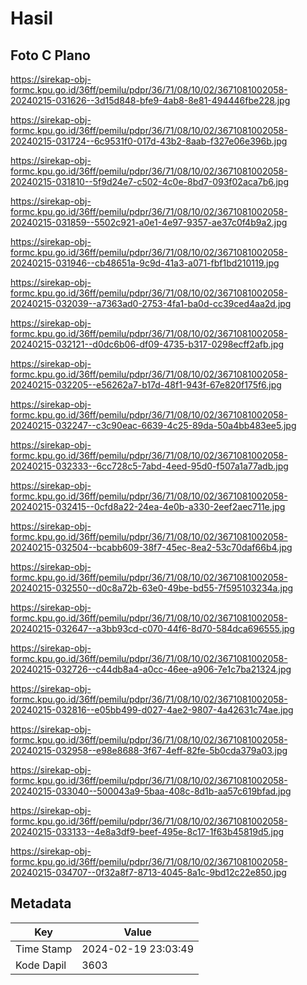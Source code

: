 # Hasil

## Foto C Plano

https://sirekap-obj-formc.kpu.go.id/36ff/pemilu/pdpr/36/71/08/10/02/3671081002058-20240215-031626--3d15d848-bfe9-4ab8-8e81-494446fbe228.jpg

https://sirekap-obj-formc.kpu.go.id/36ff/pemilu/pdpr/36/71/08/10/02/3671081002058-20240215-031724--6c9531f0-017d-43b2-8aab-f327e06e396b.jpg

https://sirekap-obj-formc.kpu.go.id/36ff/pemilu/pdpr/36/71/08/10/02/3671081002058-20240215-031810--5f9d24e7-c502-4c0e-8bd7-093f02aca7b6.jpg

https://sirekap-obj-formc.kpu.go.id/36ff/pemilu/pdpr/36/71/08/10/02/3671081002058-20240215-031859--5502c921-a0e1-4e97-9357-ae37c0f4b9a2.jpg

https://sirekap-obj-formc.kpu.go.id/36ff/pemilu/pdpr/36/71/08/10/02/3671081002058-20240215-031946--cb48651a-9c9d-41a3-a071-fbf1bd210119.jpg

https://sirekap-obj-formc.kpu.go.id/36ff/pemilu/pdpr/36/71/08/10/02/3671081002058-20240215-032039--a7363ad0-2753-4fa1-ba0d-cc39ced4aa2d.jpg

https://sirekap-obj-formc.kpu.go.id/36ff/pemilu/pdpr/36/71/08/10/02/3671081002058-20240215-032121--d0dc6b06-df09-4735-b317-0298ecff2afb.jpg

https://sirekap-obj-formc.kpu.go.id/36ff/pemilu/pdpr/36/71/08/10/02/3671081002058-20240215-032205--e56262a7-b17d-48f1-943f-67e820f175f6.jpg

https://sirekap-obj-formc.kpu.go.id/36ff/pemilu/pdpr/36/71/08/10/02/3671081002058-20240215-032247--c3c90eac-6639-4c25-89da-50a4bb483ee5.jpg

https://sirekap-obj-formc.kpu.go.id/36ff/pemilu/pdpr/36/71/08/10/02/3671081002058-20240215-032333--6cc728c5-7abd-4eed-95d0-f507a1a77adb.jpg

https://sirekap-obj-formc.kpu.go.id/36ff/pemilu/pdpr/36/71/08/10/02/3671081002058-20240215-032415--0cfd8a22-24ea-4e0b-a330-2eef2aec711e.jpg

https://sirekap-obj-formc.kpu.go.id/36ff/pemilu/pdpr/36/71/08/10/02/3671081002058-20240215-032504--bcabb609-38f7-45ec-8ea2-53c70daf66b4.jpg

https://sirekap-obj-formc.kpu.go.id/36ff/pemilu/pdpr/36/71/08/10/02/3671081002058-20240215-032550--d0c8a72b-63e0-49be-bd55-7f595103234a.jpg

https://sirekap-obj-formc.kpu.go.id/36ff/pemilu/pdpr/36/71/08/10/02/3671081002058-20240215-032647--a3bb93cd-c070-44f6-8d70-584dca696555.jpg

https://sirekap-obj-formc.kpu.go.id/36ff/pemilu/pdpr/36/71/08/10/02/3671081002058-20240215-032726--c44db8a4-a0cc-46ee-a906-7e1c7ba21324.jpg

https://sirekap-obj-formc.kpu.go.id/36ff/pemilu/pdpr/36/71/08/10/02/3671081002058-20240215-032816--e05bb499-d027-4ae2-9807-4a42631c74ae.jpg

https://sirekap-obj-formc.kpu.go.id/36ff/pemilu/pdpr/36/71/08/10/02/3671081002058-20240215-032958--e98e8688-3f67-4eff-82fe-5b0cda379a03.jpg

https://sirekap-obj-formc.kpu.go.id/36ff/pemilu/pdpr/36/71/08/10/02/3671081002058-20240215-033040--500043a9-5baa-408c-8d1b-aa57c619bfad.jpg

https://sirekap-obj-formc.kpu.go.id/36ff/pemilu/pdpr/36/71/08/10/02/3671081002058-20240215-033133--4e8a3df9-beef-495e-8c17-1f63b45819d5.jpg

https://sirekap-obj-formc.kpu.go.id/36ff/pemilu/pdpr/36/71/08/10/02/3671081002058-20240215-034707--0f32a8f7-8713-4045-8a1c-9bd12c22e850.jpg


## Metadata

| Key        | Value               |
| ---------- | ------------------- |
| Time Stamp | 2024-02-19 23:03:49 |
| Kode Dapil | 3603                |



